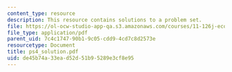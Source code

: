 ```yaml
---
content_type: resource
description: This resource contains solutions to a problem set.
file: https://ol-ocw-studio-app-qa.s3.amazonaws.com/courses/11-126j-economics-of-education-spring-2007/de45b74a33ead52d51b95289e3cf8e95_ps4_solution.pdf
file_type: application/pdf
parent_uid: 7c4c1747-90b1-9c05-cdd9-4cd7c8d2573e
resourcetype: Document
title: ps4_solution.pdf
uid: de45b74a-33ea-d52d-51b9-5289e3cf8e95
---
```

